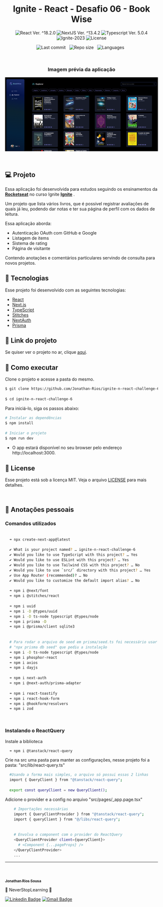 <h1 align="center">Ignite - React - Desafio 06 - Book Wise</h1>

<p align="center">
  <img 
    src="https://img.shields.io/badge/React-%5E18.2.6-blue" 
    alt="React Ver. ^18.2.0"
  />
   <img 
    src="https://img.shields.io/badge/NextJS-%5E13.4.2-black" 
    alt="NextJS Ver. ^13.4.2"
  />
  <img 
    src="https://img.shields.io/badge/Typescript-%5E5.0.4-blue"
    alt="Typescript Ver. 5.0.4" 
  />
  <img
    src="https://img.shields.io/badge/Ignite-2023-green" 
    alt="Ignite-2023"
  />
  <img 
    alt="License"
    src="https://img.shields.io/static/v1?label=license&message=MIT&color=E51C44&labelColor=0A1033"
  />
</p>

<div align="center">

  ![Last commit](https://img.shields.io/github/last-commit/Jonathan-Rios/ignite-n-react-challenge-6?color=4DA1CD 'Last commit') &nbsp;
  ![Repo size](https://img.shields.io/github/repo-size/Jonathan-Rios/ignite-n-react-challenge-6?color=4DA1CD 'Repo size') &nbsp;
  ![Languages](https://img.shields.io/github/languages/count/Jonathan-Rios/ignite-n-react-challenge-6?color=4DA1CD 'Languages') &nbsp;

</div>

<br>

<h3 align="center">Imagem prévia da aplicação</h3>

![cover](.github/project-preview.png?style=flat)

<br>

## 💻 Projeto
Essa aplicação foi desenvolvida para estudos seguindo os ensinamentos da **[Rocketseat](https://www.rocketseat.com.br/)** no curso Ignite **[Ignite](https://www.rocketseat.com.br/ignite)** .

Um projeto que lista vários livros, que é possível registrar avaliações de quais já leu, podendo dar notas e ter sua página de perfil com os dados de leitura.

Essa aplicação aborda:
- Autenticação OAuth com GitHub e Google
- Listagem de items
- Sistema de rating
- Página de visitante

Contendo anotações e comentários particulares servindo de consulta para novos projetos.

## 🧪 Tecnologias

Esse projeto foi desenvolvido com as seguintes tecnologias:

- [React](https://reactjs.org)
- [Next.js](https://nextjs.org/)
- [TypeScript](https://www.typescriptlang.org/)
- [Stitches](https://stitches.dev/)
- [NextAuth](https://next-auth.js.org/)
- [Prisma](https://www.prisma.io/)


## 🔗 Link do projeto
Se quiser ver o projeto no ar, clique [aqui](https://book-wise-one.vercel.app/).

## 🚀 Como executar

Clone o projeto e acesse a pasta do mesmo.

```bash
$ git clone https://github.com/Jonathan-Rios/ignite-n-react-challenge-6.git

$ cd ignite-n-react-challenge-6
```

Para iniciá-lo, siga os passos abaixo:
```bash
# Instalar as dependências
$ npm install

# Iniciar o projeto
$ npm run dev
```
- O app estará disponível no seu browser pelo endereço http://localhost:3000.
 

## 📝 License

Esse projeto está sob a licença MIT. Veja o arquivo [LICENSE](./LICENSE.md) para mais detalhes.

<br />




## 📓 Anotações pessoais

<h3>Comandos utilizados</h3>

```bash
 
  ➜ npx create-next-app@latest       

  ✔ What is your project named? … ignite-n-react-challenge-6
  ✔ Would you like to use TypeScript with this project? … Yes
  ✔ Would you like to use ESLint with this project? … Yes
  ✔ Would you like to use Tailwind CSS with this project? … No
  ✔ Would you like to use `src/` directory with this project? … Yes
  ✔ Use App Router (recommended)? … No
  ✔ Would you like to customize the default import alias? … No

  ➜ npm i @next/font 
  ➜ npm i @stitches/react

  ➜ npm i uuid
  ➜ npm i -D @types/uuid
  ➜ npm i -D ts-node typescript @types/node
  ➜ npm i prisma -D
  ➜ npm i @prisma/client sqlite3


  # Para rodar o arquivo de seed em prisma/seed.ts foi necessário usar o comando 
  # "npx prisma db seed" que pediu a instalação
  ➜ npm i -D ts-node typescript @types/node
  ➜ npm i phosphor-react
  ➜ npm i axios
  ➜ npm i dayjs
  
  ➜ npm i next-auth
  ➜ npm i @next-auth/prisma-adapter

  ➜ npm i react-toastify
  ➜ npm i react-hook-form 
  ➜ npm i @hookform/resolvers 
  ➜ npm i zod
```


<br />

<h3>Instalando o ReactQuery </h3>

Instale a biblioteca

```bash
  ➜ npm i @tanstack/react-query
```

Crie na src uma pasta para manter as configurações, nesse projeto foi a pasta: "src/lib/react-query.ts"

```bash
  #Usando a forma mais simples, o arquivo só possui essas 2 linhas
  import { QueryClient } from "@tanstack/react-query";

  export const queryClient = new QueryClient();
```

Adicione o provider e a config no arquivo "src/pages/_app.page.tsx"

```bash
    # Importações necessárias
    import { QueryClientProvider } from "@tanstack/react-query";
    import { queryClient } from "@/libs/react-query";


    # Envolva o component com o provider do ReactQuery
    <QueryClientProvider client={queryClient}>
      # <Component {...pageProps} />
    </QueryClientProvider>
    ...
```

---
<br />

<a href="https://github.com/Jonathan-Rios">
 <img src="https://github.com/Jonathan-Rios.png" width="100px;" alt="" style="border-radius:50%" />
 <br />
 <sub><b>Jonathan Rios Sousa</b></sub></a>

💠 NeverStopLearning 💠
 

[![Linkedin Badge](https://img.shields.io/badge/-Jonathan-blue?style=flat-square&logo=Linkedin&logoColor=white&link=https://www.linkedin.com/in/jonathan-rios-sousa-19b3431b6/)](https://www.linkedin.com/in/jonathan-rios-sousa-19b3431b6/) 
[![Gmail Badge](https://img.shields.io/badge/-jonathan.riosousa@gmail.com-c14438?style=flat-square&logo=Gmail&logoColor=white&link=mailto:jonathan.riosousa@gmail.com)](mailto:jonathan.riosousa@gmail.com)